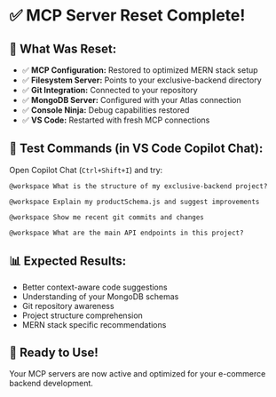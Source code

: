# ✅ MCP Server Reset Complete!

## 🔄 **What Was Reset:**

- ✅ **MCP Configuration:** Restored to optimized MERN stack setup
- ✅ **Filesystem Server:** Points to your exclusive-backend directory
- ✅ **Git Integration:** Connected to your repository
- ✅ **MongoDB Server:** Configured with your Atlas connection
- ✅ **Console Ninja:** Debug capabilities restored
- ✅ **VS Code:** Restarted with fresh MCP connections

## 🧪 **Test Commands (in VS Code Copilot Chat):**

Open Copilot Chat (`Ctrl+Shift+I`) and try:

```
@workspace What is the structure of my exclusive-backend project?
```

```
@workspace Explain my productSchema.js and suggest improvements
```

```
@workspace Show me recent git commits and changes
```

```
@workspace What are the main API endpoints in this project?
```

## 📊 **Expected Results:**

- Better context-aware code suggestions
- Understanding of your MongoDB schemas
- Git repository awareness
- Project structure comprehension
- MERN stack specific recommendations

## 🚀 **Ready to Use!**

Your MCP servers are now active and optimized for your e-commerce backend development.
